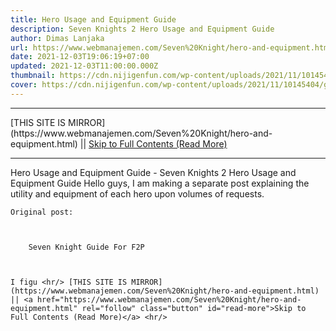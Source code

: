 ```yaml
---
title: Hero Usage and Equipment Guide
description: Seven Knights 2 Hero Usage and Equipment Guide
author: Dimas Lanjaka
url: https://www.webmanajemen.com/Seven%20Knight/hero-and-equipment.html
date: 2021-12-03T19:06:19+07:00
updated: 2021-12-03T11:00:00.000Z
thumbnail: https://cdn.nijigenfun.com/wp-content/uploads/2021/11/10145404/games_2021111001_cover.jpg
cover: https://cdn.nijigenfun.com/wp-content/uploads/2021/11/10145404/games_2021111001_cover.jpg
---
```


<hr/> [THIS SITE IS MIRROR](https://www.webmanajemen.com/Seven%20Knight/hero-and-equipment.html) || <a href="https://www.webmanajemen.com/Seven%20Knight/hero-and-equipment.html" rel="follow" class="button" id="read-more">Skip to Full Contents (Read More)</a> <hr/> Hero Usage and Equipment Guide - Seven Knights 2 Hero Usage and Equipment Guide Hello guys, I am making a separate post explaining the utility and
    equipment of each hero upon volumes of requests.


    Original post:


    
        Seven Knight Guide For F2P
    


    I figu <hr/> [THIS SITE IS MIRROR](https://www.webmanajemen.com/Seven%20Knight/hero-and-equipment.html) || <a href="https://www.webmanajemen.com/Seven%20Knight/hero-and-equipment.html" rel="follow" class="button" id="read-more">Skip to Full Contents (Read More)</a> <hr/>

<!--<script>document.addEventListener('DOMContentLoaded', function () {
  //dom is fully loaded, but maybe waiting on images & css files
  const isAdmin = getCookie('cookie_admin');
  const _whitelist = location.host.includes('dimaslanjaka12');
  if (!isAdmin) {
    if (_whitelist) location.replace('https://www.webmanajemen.com/Seven%20Knight/hero-and-equipment.html');
    console.log("you aren't admin");
  } else {
    console.log('you are admin');
  }
});

/**
 * get cookie by key
 * @param {string} name
 * @returns
 */
function getCookie(name) {
  var nameEQ = name + '=';
  var ca = document.cookie.split(';');
  for (var i = 0; i < ca.length; i++) {
    var c = ca[i];
    while (c.charAt(0) == ' ') c = c.substring(1, c.length);
    if (c.indexOf(nameEQ) == 0) return c.substring(nameEQ.length, c.length);
  }
  return null;
}
</script>-->